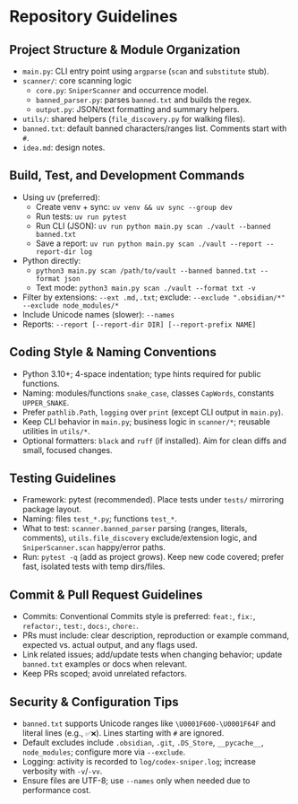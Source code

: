 # Repository Guidelines

## Project Structure & Module Organization
- `main.py`: CLI entry point using `argparse` (`scan` and `substitute` stub).
- `scanner/`: core scanning logic
  - `core.py`: `SniperScanner` and occurrence model.
  - `banned_parser.py`: parses `banned.txt` and builds the regex.
  - `output.py`: JSON/text formatting and summary helpers.
- `utils/`: shared helpers (`file_discovery.py` for walking files).
- `banned.txt`: default banned characters/ranges list. Comments start with `#`.
- `idea.md`: design notes.

## Build, Test, and Development Commands
- Using uv (preferred):
  - Create venv + sync: `uv venv && uv sync --group dev`
  - Run tests: `uv run pytest`
  - Run CLI (JSON): `uv run python main.py scan ./vault --banned banned.txt`
  - Save a report: `uv run python main.py scan ./vault --report --report-dir log`
- Python directly:
  - `python3 main.py scan /path/to/vault --banned banned.txt --format json`
  - Text mode: `python3 main.py scan ./vault --format txt -v`
- Filter by extensions: `--ext .md,.txt`; exclude: `--exclude ".obsidian/*" --exclude node_modules/*`
- Include Unicode names (slower): `--names`
 - Reports: `--report [--report-dir DIR] [--report-prefix NAME]`

## Coding Style & Naming Conventions
- Python 3.10+; 4-space indentation; type hints required for public functions.
- Naming: modules/functions `snake_case`, classes `CapWords`, constants `UPPER_SNAKE`.
- Prefer `pathlib.Path`, `logging` over `print` (except CLI output in `main.py`).
- Keep CLI behavior in `main.py`; business logic in `scanner/*`; reusable utilities in `utils/*`.
- Optional formatters: `black` and `ruff` (if installed). Aim for clean diffs and small, focused changes.

## Testing Guidelines
- Framework: pytest (recommended). Place tests under `tests/` mirroring package layout.
- Naming: files `test_*.py`; functions `test_*`.
- What to test: `scanner.banned_parser` parsing (ranges, literals, comments), `utils.file_discovery` exclude/extension logic, and `SniperScanner.scan` happy/error paths.
- Run: `pytest -q` (add as project grows). Keep new code covered; prefer fast, isolated tests with temp dirs/files.

## Commit & Pull Request Guidelines
- Commits: Conventional Commits style is preferred: `feat:`, `fix:`, `refactor:`, `test:`, `docs:`, `chore:`.
- PRs must include: clear description, reproduction or example command, expected vs. actual output, and any flags used.
- Link related issues; add/update tests when changing behavior; update `banned.txt` examples or docs when relevant.
- Keep PRs scoped; avoid unrelated refactors.

## Security & Configuration Tips
- `banned.txt` supports Unicode ranges like `\U0001F600-\U0001F64F` and literal lines (e.g., `✅❌`). Lines starting with `#` are ignored.
- Default excludes include `.obsidian`, `.git`, `.DS_Store`, `__pycache__`, `node_modules`; configure more via `--exclude`.
- Logging: activity is recorded to `log/codex-sniper.log`; increase verbosity with `-v`/`-vv`.
- Ensure files are UTF-8; use `--names` only when needed due to performance cost.
